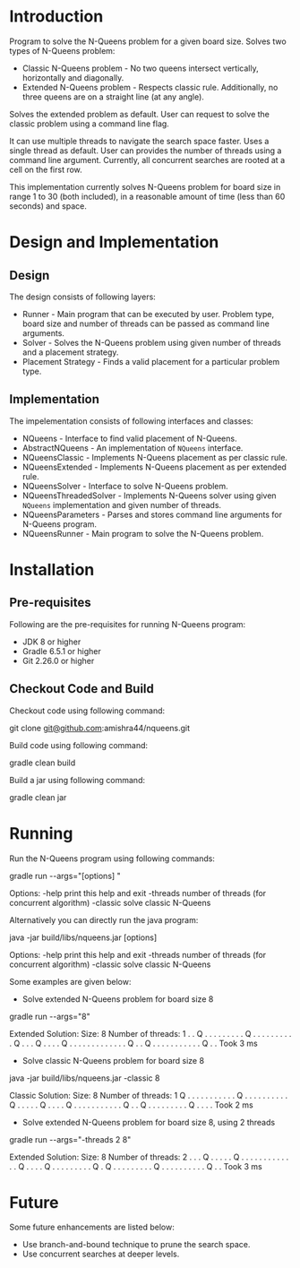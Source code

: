 # Introduction

Program to solve the N-Queens problem for a given board size. Solves two types of N-Queens problem:

* Classic N-Queens problem - No two queens intersect vertically, horizontally and diagonally. 
* Extended N-Queens problem - Respects classic rule. Additionally, no three queens are on a straight line (at any angle). 

Solves the extended problem as default. User can request to solve the classic problem using a command line flag.

It can use multiple threads to navigate the search space faster. Uses a single thread as default. User can provides the number of threads using a command line argument. Currently, all concurrent searches are rooted at a cell on the first row.

This implementation currently solves N-Queens problem for board size in range 1 to 30 (both included), in a reasonable amount of time (less than 60 seconds) and space.

# Design and Implementation

## Design

The design consists of following layers:

* Runner - Main program that can be executed by user. Problem type, board size and number of threads can be passed as command line arguments.
* Solver - Solves the N-Queens problem using given number of threads and a placement strategy.
* Placement Strategy - Finds a valid placement for a particular problem type.

## Implementation

The impelementation consists of following interfaces and classes:

* NQueens - Interface to find valid placement of N-Queens.
* AbstractNQueens - An implementation of <code>NQueens</code> interface.
* NQueensClassic - Implements N-Queens placement as per classic rule.
* NQueensExtended - Implements N-Queens placement as per extended rule.
* NQueensSolver - Interface to solve N-Queens problem.
* NQueensThreadedSolver - Implements N-Queens solver using given <code>NQueens</code> implementation and given number of threads. 
* NQueensParameters - Parses and stores command line arguments for N-Queens program.
* NQueensRunner - Main program to solve the N-Queens problem.

# Installation

## Pre-requisites

Following are the pre-requisites for running N-Queens program:

* JDK 8 or higher
* Gradle 6.5.1 or higher
* Git 2.26.0 or higher

## Checkout Code and Build

Checkout code using following command:

git clone git@github.com:amishra44/nqueens.git

Build code using following command:

gradle clean build

Build a jar using following command:

gradle clean jar

# Running

Run the N-Queens program using following commands:

gradle run --args="[options] <board-size>"

Options:
    -help                       print this help and exit
    -threads <num-threads>      number of threads (for concurrent algorithm)
    -classic                    solve classic N-Queens

Alternatively you can directly run the java program:

java -jar build/libs/nqueens.jar [options] <board-size>

Options:
    -help                       print this help and exit
    -threads <num-threads>      number of threads (for concurrent algorithm)
    -classic                    solve classic N-Queens

Some examples are given below:

* Solve extended N-Queens problem for board size 8

gradle run --args="8"

Extended Solution:
Size: 8
Number of threads: 1
. . Q . . . . .
. . . . Q . . .
. . . . . . . Q
. . . Q . . . .
Q . . . . . . .
. . . . . . Q .
. Q . . . . . .
. . . . . Q . .
Took 3 ms

* Solve classic N-Queens problem for board size 8

java -jar build/libs/nqueens.jar -classic 8

Classic Solution:
Size: 8
Number of threads: 1
Q . . . . . . .
. . . . Q . . .
. . . . . . . Q
. . . . . Q . .
. . Q . . . . .
. . . . . . Q .
. Q . . . . . .
. . . Q . . . .
Took 2 ms

* Solve extended N-Queens problem for board size 8, using 2 threads

gradle run --args="-threads 2 8"

Extended Solution:
Size: 8
Number of threads: 2
. . . Q . . . .
. Q . . . . . .
. . . . . . . Q
. . . . Q . . .
. . . . . . Q .
Q . . . . . . .
. . Q . . . . .
. . . . . Q . .
Took 3 ms

# Future

Some future enhancements are listed below:
* Use branch-and-bound technique to prune the search space.
* Use concurrent searches at deeper levels.